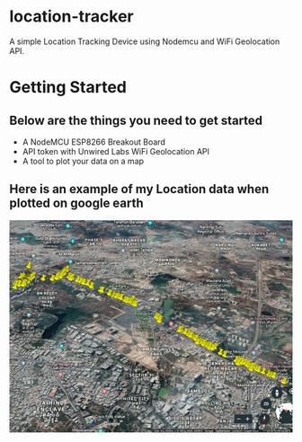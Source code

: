 # location-tracker
A simple Location Tracking Device using Nodemcu and WiFi Geolocation API.

# Getting Started
## Below are the things you need to get started
* A NodeMCU ESP8266 Breakout Board
* API token with Unwired Labs WiFi Geolocation API
* A tool to plot your data on a map

## Here is an example of my Location data when plotted on google earth
![Travel route with markers](images/travel_route_with_markers.jpeg)